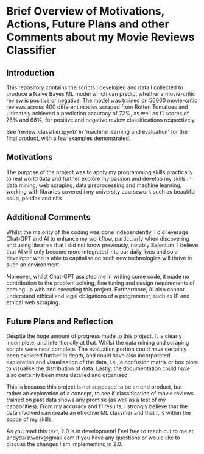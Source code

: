<h1>Brief Overview of Motivations, Actions, Future Plans and other Comments about my Movie Reviews Classifier</h1>
<h2>Introduction</h2>
<p>This repository contains the scripts I developed and data I collected to produce a Naive Bayes ML model which can predict whether a movie-critic review is positive or negative. The model was trained on 56000 movie-critic reviews across 400 different movies scraped from Rotten Tomatoes and ultimately achieved a prediction accuracy of 72%, as well as f1 scores of 76% and 66%, for positive and negative review classifications respectively. </p>
<p>See 'review_classifier.ipynb' in 'machine learning and evaluation' for the final product, with a few examples demonstrated.</p>
<h2>Motivations</h2>
<p>The purpose of the project was to apply my programming skills practically to real world data and further explore my passion and develop my skills in data mining, web scraping, data preprocessing and machine learning, working with libraries covered i my university coursework such as beautiful soup, pandas and nltk.</p>
<h2>Additional Comments</h2>
<p>Whilst the majority of the coding was done independently, I did leverage Chat-GPT and AI to enhance my workflow, particularly when discovering and using libraries that I did not know previously, notably Selenium. I believe that AI will only become more integrated into our daily lives and so a developer who is able to capitalise on such new technologies will thrive in such an environment.</p>
<p>Moreover, whilst Chat-GPT assisted me in writing some code, it made no contribution to the problem solving, fine tuning and design requirements of coming up with and executing this project. Furthermore, AI also cannot understand ethical and legal obligations of a programmer, such as IP and ethical web scraping.</p>
<h2>Future Plans and Reflection</h2>
<p>Despite the huge amount of progress made to this project. It is clearly incomplete, and intentionally at that. Whilst the data mining and scraping scripts were near complete. The evaluation portion could have certainly been explored further in depth, and could have also incorporated exploration and visualisation of the data, i.e., a confusion matrix or box plots to visualise the distribution of data. Lastly, the documentation could have also certainly been more detailed and organised.</p>
<p>This is because this project is not supposed to be an end product, but rather an exploration of a concept, to see if classification of movie reviews trained on past data shows any promise (as well as a test of my capabilities). From my accuracy and f1 results, I strongly believe that the data involved can create an effective ML classifier and that it is within the scope of my skills. </p>
<p>As you read this text, 2.0 is in development! Feel free to reach out to me at andydaiatwork@gmail.com if you have any questions or would like to discuss the changes I am implementing in 2.0.</p>
